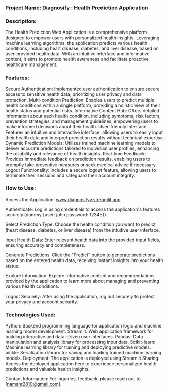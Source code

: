 ### Project Name: Diagnosify : Health Prediction  Application

### Description:
The Health Prediction Web Application is a comprehensive platform designed to empower users with personalized health insights. Leveraging machine learning algorithms, the application predicts various health conditions, including heart disease, diabetes, and liver disease, based on user-provided health data. With an intuitive interface and informative content, it aims to promote health awareness and facilitate proactive healthcare management.

### Features:

Secure Authentication: Implemented user authentication to ensure secure access to sensitive health data, prioritizing user privacy and data protection.
Multi-condition Prediction: Enables users to predict multiple health conditions within a single platform, providing a holistic view of their health status and potential risks.
Informative Content Hub: Offers detailed information about each health condition, including symptoms, risk factors, prevention strategies, and management guidelines, empowering users to make informed decisions about their health.
User-friendly Interface: Features an intuitive and interactive interface, allowing users to easily input their health data and interpret prediction results without technical expertise.
Dynamic Prediction Models: Utilizes trained machine learning models to deliver accurate predictions tailored to individual user profiles, enhancing the reliability and relevance of health insights.
Real-time Feedback: Provides immediate feedback on prediction results, enabling users to promptly take preventive measures or seek medical advice if necessary.
Logout Functionality: Includes a secure logout feature, allowing users to terminate their sessions and safeguard their account integrity.

### How to Use:

Access the Application: www.diagnosifyy.streamlit.app

Authenticate: Log in using credentials to access the application's features securely.(dummy {user: john password: 12345})

Select Prediction Type: Choose the health condition you want to predict (heart disease, diabetes, or liver disease) from the intuitive user interface.

Input Health Data: Enter relevant health data into the provided input fields, ensuring accuracy and completeness.

Generate Predictions: Click the "Predict" button to generate predictions based on the entered health data, receiving instant insights into your health status.

Explore Information: Explore informative content and recommendations provided by the application to learn more about managing and preventing various health conditions.

Logout Securely: After using the application, log out securely to protect your privacy and account security.

### Technologies Used:

Python: Backend programming language for application logic and machine learning model development.
Streamlit: Web application framework for building interactive and data-driven user interfaces.
Pandas: Data manipulation and analysis library for processing input data.
Scikit-learn: Machine learning library for training and deploying predictive models.
pickle: Serialization library for saving and loading trained machine learning models.
Deployment:
The application is deployed using Streamlit Sharing. Access the deployed application here to experience personalized health predictions and valuable health insights.

Contact Information:
For inquiries, feedback,  please reach out to [namanr2810@gmail.com].

